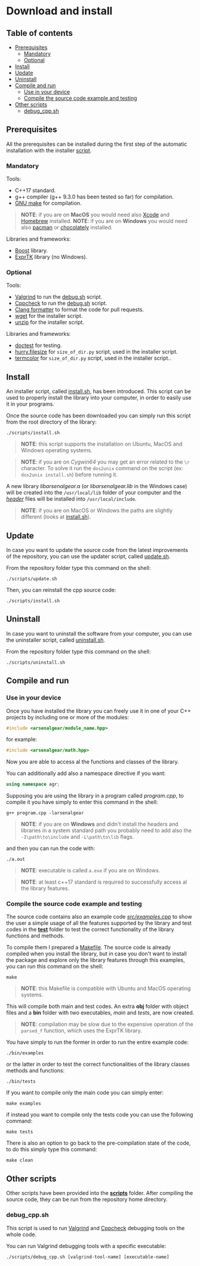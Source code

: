 # Download and install

## Table of contents

- [Prerequisites](#prerequisites)
  - [Mandatory](#mandatory)
  - [Optional](#optional)
- [Install](#install)
- [Update](#update)
- [Uninstall](#uninstall)
- [Compile and run](#compile-and-run)
  - [Use in your device](#use-in-your-device)
  - [Compile the source code example and testing](#compile-the-source-code-example-and-testing)
- [Other scripts](#other-scripts)
  - [debug_cpp.sh](#debugsh)

## Prerequisites

All the prerequisites can be installed during the first step of the automatic installation with the installer [script](https://github.com/JustWhit3/arsenalgear-cpp/blob/main/scripts/install.sh).

### Mandatory

Tools:

- C++17 standard.
- g++ compiler (g++ 9.3.0 has been tested so far) for compilation.
- [GNU make](https://www.opensourceforu.com/2012/06/gnu-make-in-detail-for-beginners/#:~:text=Installing%20GNU%20Make,install%20build%2Dessential.) for compilation.

> **NOTE**: if you are on **MacOS** you would need also [Xcode](https://www.freecodecamp.org/news/how-to-download-and-install-xcode/) and [Homebrew](https://brew.sh/index_it) installed.
> **NOTE**: if you are on **Windows** you would need also [pacman](https://www.msys2.org/docs/package-management/) or [chocolately](https://chocolatey.org/) installed.

Libraries and frameworks:

- [Boost](https://www.boost.org/) library.
- [ExprTK](http://www.partow.net/programming/exprtk/) library (no Windows).

### Optional

Tools:

- [Valgrind](https://valgrind.org/) to run the [debug.sh](#debugsh) script.
- [Cppcheck](https://github.com/danmar/cppcheck) to run the [debug.sh](#debugsh) script.
- [Clang formatter](https://stackoverflow.com/questions/20756924/how-can-i-install-clang-format-in-ubuntu#:~:text=16.04%2C%20simply%20do%3A-,sudo%20apt%20install%20clang%2Dformat,-Share) to format the code for pull requests.
- [wget](https://www.techwalla.com/articles/how-to-install-wget-in-ubuntu) for the installer script.
- [unzip](https://www.mysoftkey.com/linux/how-to-do-zip-and-unzip-file-in-ubuntu-linux/) for the installer script.

Libraries and frameworks:

- [doctest](https://github.com/onqtam/doctest) for testing.
- [hurry.filesize](https://pypi.org/project/hurry.filesize/) for `size_of_dir.py` script, used in the installer script.
- [termcolor](https://pypi.org/project/termcolor/) for `size_of_dir.py` script, used in the installer script..

## Install

An installer script, called [install.sh](https://github.com/JustWhit3/arsenalgear-cpp/blob/main/scripts/install.sh), has been introduced. This script can be used to properly install the library into your computer, in order to easily use it in your programs.

Once the source code has been downloaded you can simply run this script from the root directory of the library:

```shell
./scripts/install.sh
```
> **NOTE**: this script supports the installation on Ubuntu, MacOS and Windows operating systems.

> **NOTE**: if you are on *Cygwin64* you may get an error related to the `\r` character. To solve it run the `dos2unix` command on the script (ex: `dos2unix install.sh`) before running it.

A new library *libarsenalgear.a* (or *libarsenalgear.lib* in the Windows case) will be created into the `/usr/local/lib` folder of your computer and the [*header*](https://github.com/JustWhit3/arsenalgear-cpp/blob/main/include) files will be installed into `/usr/local/include`.
> **NOTE**: if you are on MacOS or Windows the paths are slightly different (looks at [install.sh](https://github.com/JustWhit3/arsenalgear-cpp/blob/main/scripts/install.sh)).

## Update

In case you want to update the source code from the latest improvements of the repository, you can use the updater script, called [update.sh](https://github.com/JustWhit3/arsenalgear-cpp/blob/main/scripts/update.sh).

From the repository folder type this command on the shell:

```shell
./scripts/update.sh
```

Then, you can reinstall the cpp source code:

```shell
./scripts/install.sh
```

## Uninstall

In case you want to uninstall the software from your computer, you can use the uninstaller script, called [uninstall.sh](https://github.com/JustWhit3/arsenalgear-cpp/blob/main/scripts/uninstall.sh).

From the repository folder type this command on the shell:

```shell
./scripts/uninstall.sh
```

## Compile and run

### Use in your device

Once you have installed the library you can freely use it in one of your C++ projects by including one or more of the modules:

```c++
#include <arsenalgear/module_name.hpp>
```

for example:

```c++
#include <arsenalgear/math.hpp>
```

Now you are able to access al the functions and classes of the library.

You can additionally add also a namespace directive if you want:

```c++
using namespace agr;
```

Supposing you are using the library in a program called *program.cpp*, to compile it you have simply to enter this command in the shell:

```shell
g++ program.cpp -larsenalgear
```

> **NOTE**: if you are on **Windows** and didn't install the headers and libraries in a system standard path you probably need to add also the `-I\path\to\include` and `-L\path\to\lib` flags.

and then you can run the code with:

```shell
./a.out
```
> **NOTE**: executable is called `a.exe` if you are on Windows.


> **NOTE**: at least c++17 standard is required to successfully access al the library features.

### Compile the source code example and testing

The source code contains also an example code [*src/examples.cpp*](https://github.com/JustWhit3/arsenalgear-cpp/blob/main/src/examples.cpp) to show the user a simple usage of all the features supported by the library and test codes in the [**test**](https://github.com/JustWhit3/osmanip/blob/main/cpp/test) folder to test the correct functionality of the library functions and methods.

To compile them I prepared a [Makefile](https://github.com/JustWhit3/arsenalgear-cpp/blob/main/Makefile). The source code is already compiled when you install the library, but in case you don't want to install the package and explore only the library features through this examples, you can run this command on the shell:

```shell
make
```
> **NOTE**: this Makefile is compatible with Ubuntu and MacOS operating systems.

This will compile both main and test codes. An extra **obj** folder with object files and a **bin** folder with two executables, *main* and *tests*, are now created.
>**NOTE**: compilation may be slow due to the expensive operation of the `parsed_f` function, which uses the ExprTK library.

You have simply to run the former in order to run the entire example code:

```shell
./bin/examples
```

or the latter in order to test the correct functionalities of the library classes methods and functions:

```shell
./bin/tests
```

If you want to compile only the main code you can simply enter:

```shell
make examples
```

if instead you want to compile only the tests code you can use the following command:

```shell
make tests
```

There is also an option to go back to the pre-compilation state of the code, to do this simply type this command:

```shell
make clean
```

## Other scripts

Other scripts have been provided into the [**scripts**](https://github.com/JustWhit3/arsenalgear-cpp/blob/main/scripts) folder. After compiling the source code, they can be run from the repository home directory.

### debug_cpp.sh

This script is used to run [Valgrind](https://valgrind.org/) and [Cppcheck](https://github.com/danmar/cppcheck) debugging tools on the whole code.

You can run Valgrind debugging tools with a specific executable:

```shell
./scripts/debug_cpp.sh [valgrind-tool-name] [executable-name]
```
